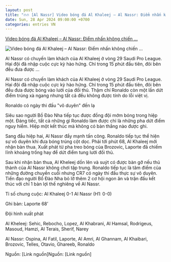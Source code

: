 ```yaml
---
layout: post
title: "🔥🔥 [Al Nassr] Video bóng đá Al Khaleej – Al Nassr: Điểm nhấn không chiến ..."
date: Sun, 28 Apr 2024 09:00:00 +0700
categories: entries VN
---
```

[Video bóng đá Al Khaleej – Al Nassr: Điểm nhấn không chiến ...](https://www.24h.com.vn/bong-da/video-bong-da-al-khaleej-al-nassr-diem-nhan-khong-chien-ronaldo-no-luc-saudi-pro-league-c48a1563599.html)

![Video bóng đá Al Khaleej – Al Nassr: Điểm nhấn không chiến ...](https://cdn.24h.com.vn/upload/2-2024/images/2024-04-28/7-1200-1714255487-70-width1200height628-watermark.jpg)

Al Nassr có chuyến làm khách của Al Khaleej ở vòng 29 Saudi Pro League. Hai đội đã nhập cuộc cực kỳ hào hứng. Chỉ trong 15 phút đầu tiên, đôi bên đều đưa được ...

Al Nassr có chuyến làm khách của Al Khaleej ở vòng 29 Saudi Pro League. Hai đội đã nhập cuộc cực kỳ hào hứng. Chỉ trong 15 phút đầu tiên, đôi bên đều đưa được bóng vào lưới của đối thủ. Thậm chí Ronaldo còn một lần dứt điểm trúng xà ngang nhưng tất cả đều không được tính do lỗi việt vị.

Ronaldo có ngày thi đấu "vô duyên" đến lạ

Siêu sao người Bồ Đào Nha tiếp tục được đồng đội mớm bóng trong hiệp một. Đáng tiếc, tất cả những gì Ronaldo làm được chỉ là những pha dứt điểm nguy hiểm. Hiệp một kết thúc mà không có bàn thắng nào được ghi.

Sang đầu hiệp hai, Al Nassr đẩy mạnh tấn công. Ronaldo tiếp tục thể hiện sự vô duyên khi đưa bóng trúng cột dọc. Phải tới phút 68, Al Khaleej mới nhận bàn thua. Xuất phát từ pha treo bóng của Brozovic, Laporte đã chiếm lĩnh khoảng trống hay để dứt điểm tung lưới đối thủ.

Sau khi nhận bàn thua, Al Kheleej dồn lên và suýt có được bàn gỡ nếu thủ thành của Al Nassr không chơi tập trung. Ronaldo tiếp tục là tâm điểm của những đường chuyền cuối nhưng CR7 có ngày thi đấu thực sự vô duyên. Tiền đạo người Bồ Đào Nha bỏ lỡ thêm 2 cơ hội ngon ăn và trận đấu kết thúc với chỉ 1 bàn lợi thế nghiêng về Al Nassr.

Tỉ số chung cuộc: Al Khaleej 0-1 Al Nassr (H1: 0-0)

Ghi bàn: Laporte 68’

Đội hình xuất phát

Al Kheleej: Sehic, Rebocho, Lopez, Al Khabrani, Al Hamsal, Rodrigeus, Masoud, Hamzi, Al Terais, Sherif, Narey

Al Nassr: Ospina, Al Fatil, Laporte, Al Amri, Al Ghannam, Al Khaibari, Brozovic, Telles, Otavio, Ghareeb, Ronaldo

Nguồn: [Link nguồn]Nguồn: [Link nguồn]

